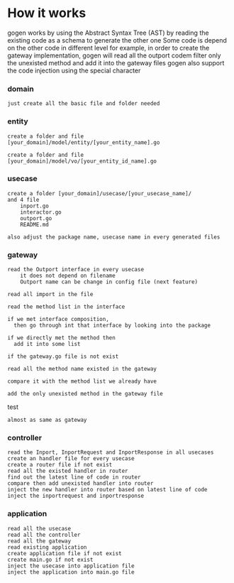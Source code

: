 # How it works

gogen works by using the Abstract Syntax Tree (AST) by reading the existing code as a schema to generate the other one
Some code is depend on the other code in different level
for example, in order to create the gateway implementation,
gogen will read all the outport codem filter only the unexisted method and add it into the gateway files
gogen also support the code injection using the special character

### domain
```text
just create all the basic file and folder needed
```

### entity
```text
create a folder and file [your_domain]/model/entity/[your_entity_name].go

create a folder and file [your_domain]/model/vo/[your_entity_id_name].go

```

### usecase
```text
create a folder [your_domain]/usecase/[your_usecase_name]/
and 4 file 
    inport.go
    interactor.go
    outport.go
    README.md
    
also adjust the package name, usecase name in every generated files
```


### gateway
```text
read the Outport interface in every usecase
    it does not depend on filename
    Outport name can be change in config file (next feature)

read all import in the file

read the method list in the interface

if we met interface composition,
  then go through int that interface by looking into the package

if we directly met the method then
  add it into some list

if the gateway.go file is not exist

read all the method name existed in the gateway

compare it with the method list we already have

add the only unexisted method in the gateway file
```

test
```text
almost as same as gateway 
```

### controller
```text
read the Inport, InportRequest and InportResponse in all usecases
create an handler file for every usecase
create a router file if not exist
read all the existed handler in router
find out the latest line of code in router
compare then add unexisted handler into router
inject the new handler into router based on latest line of code
inject the inportrequest and inportresponse
```


### application
```text
read all the usecase
read all the controller
read all the gateway
read existing application
create application file if not exist
create main.go if not exist
inject the usecase into application file
inject the application into main.go file
```
